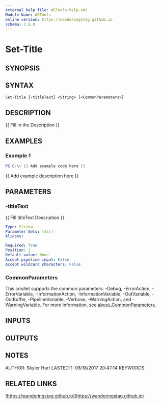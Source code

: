 ```yaml
---
external help file: WSTools-help.xml
Module Name: WSTools
online version: https://wanderingstag.github.io
schema: 2.0.0
---
```


# Set-Title

## SYNOPSIS

## SYNTAX

```
Set-Title [-titleText] <String> [<CommonParameters>]
```

## DESCRIPTION
{{ Fill in the Description }}

## EXAMPLES

### Example 1
```powershell
PS C:\> {{ Add example code here }}
```

{{ Add example description here }}

## PARAMETERS

### -titleText
{{ Fill titleText Description }}

```yaml
Type: String
Parameter Sets: (All)
Aliases:

Required: True
Position: 1
Default value: None
Accept pipeline input: False
Accept wildcard characters: False
```

### CommonParameters
This cmdlet supports the common parameters: -Debug, -ErrorAction, -ErrorVariable, -InformationAction, -InformationVariable, -OutVariable, -OutBuffer, -PipelineVariable, -Verbose, -WarningAction, and -WarningVariable. For more information, see [about_CommonParameters](http://go.microsoft.com/fwlink/?LinkID=113216).

## INPUTS

## OUTPUTS

## NOTES
AUTHOR: Skyler Hart
LASTEDIT: 08/18/2017 20:47:14
KEYWORDS:

## RELATED LINKS

[https://wanderingstag.github.io](https://wanderingstag.github.io)

